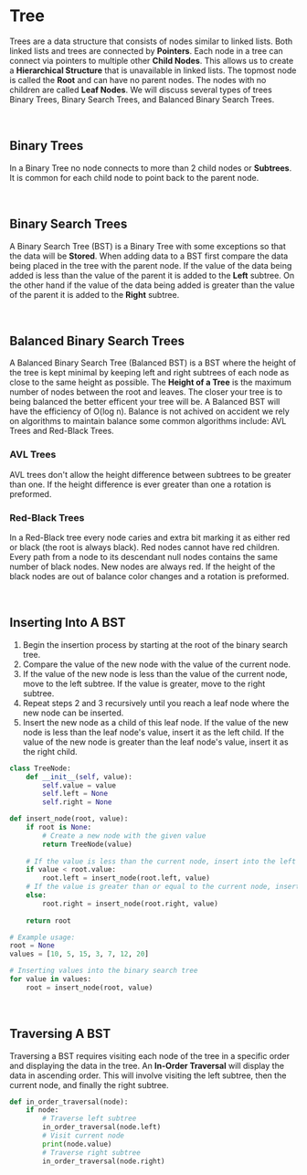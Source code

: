 # Tree
Trees are a data structure that consists of nodes similar to linked lists. Both linked lists and trees are connected by **Pointers**. Each node in a tree can connect via pointers to multiple other **Child Nodes**. This allows us to create a **Hierarchical Structure** that is unavailable in linked lists. The topmost node is called the **Root** and can have no parent nodes. The nodes with no children are called **Leaf Nodes**. We will discuss several types of trees Binary Trees, Binary Search Trees, and Balanced Binary Search Trees.

<br>

## Binary Trees
In a Binary Tree no node connects to more than 2 child nodes or **Subtrees**. It is common for each child node to point back to the parent node.

<br>

## Binary Search Trees
A Binary Search Tree (BST) is a Binary Tree with some exceptions so that the data will be **Stored**. When adding data to a BST first compare the data being placed in the tree with the parent node. If the value of the data being added is less than the value of the parent it is added to the **Left** subtree. On the other hand if the value of the data being added is greater than the value of the parent it is added to the **Right** subtree.

<br>

## Balanced Binary Search Trees
A Balanced Binary Search Tree (Balanced BST) is a BST where the height of the tree is kept minimal by keeping left and right subtrees of each node as close to the same height as possible. The **Height of a Tree** is the maximum number of nodes between the root and leaves. The closer your tree is to being balanced the better efficent your tree will be. A Balanced BST will have the efficiency of O(log n). Balance is not achived on accident we rely on algorithms to maintain balance some common algorithms include: AVL Trees and Red-Black Trees. 

### AVL Trees
AVL trees don't allow the height difference between subtrees to be greater than one. If the height difference is ever greater than one a rotation is preformed.

### Red-Black Trees
In a Red-Black tree every node caries and extra bit marking it as either red or black (the root is always black). Red nodes cannot have red children. Every path from a node to its descendant null nodes contains the same number of black nodes. New nodes are always red. If the height of the black nodes are out of balance color changes and a rotation is preformed.

<br>

## Inserting Into A BST
1. Begin the insertion process by starting at the root of the binary search tree.
2. Compare the value of the new node with the value of the current node.
3. If the value of the new node is less than the value of the current node, move to the left subtree. If the value is greater, move to the right subtree.
4. Repeat steps 2 and 3 recursively until you reach a leaf node where the new node can be inserted.
5. Insert the new node as a child of this leaf node. If the value of the new node is less than the leaf node's value, insert it as the left child. If the value of the new node is greater than the leaf node's value, insert it as the right child.

```python
class TreeNode:
    def __init__(self, value):
        self.value = value
        self.left = None
        self.right = None

def insert_node(root, value):
    if root is None:
        # Create a new node with the given value
        return TreeNode(value)
    
    # If the value is less than the current node, insert into the left subtree
    if value < root.value:
        root.left = insert_node(root.left, value)
    # If the value is greater than or equal to the current node, insert into the right subtree
    else:
        root.right = insert_node(root.right, value)
    
    return root

# Example usage:
root = None
values = [10, 5, 15, 3, 7, 12, 20]

# Inserting values into the binary search tree
for value in values:
    root = insert_node(root, value)
```
<br>

## Traversing A BST
Traversing a BST requires visiting each node of the tree in a specific order and displaying the data in the tree. An **In-Order Traversal** will display the data in ascending order. This will involve visiting the left subtree, then the current node, and finally the right subtree.

```python
def in_order_traversal(node):
    if node:
        # Traverse left subtree
        in_order_traversal(node.left)
        # Visit current node
        print(node.value)
        # Traverse right subtree
        in_order_traversal(node.right)
```